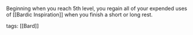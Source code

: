 Beginning when you reach 5th level, you regain all of your expended uses of [[Bardic Inspiration]] when you finish a short or long rest.

tags: [[Bard]]